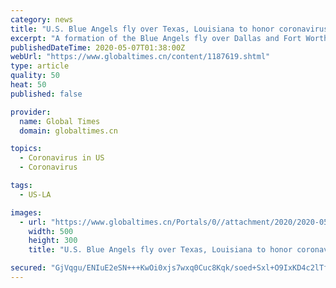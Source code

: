 ```yaml
---
category: news
title: "U.S. Blue Angels fly over Texas, Louisiana to honor coronavirus frontline workers"
excerpt: "A formation of the Blue Angels fly over Dallas and Fort Worth, Texas, the United States, on May 6, 2020. Jets from the U.S. Navy's Blue Angels flew over the southern states of Texas and Louisiana as a way to honor the frontline workers fighting the COVID-19 pandemic."
publishedDateTime: 2020-05-07T01:38:00Z
webUrl: "https://www.globaltimes.cn/content/1187619.shtml"
type: article
quality: 50
heat: 50
published: false

provider:
  name: Global Times
  domain: globaltimes.cn

topics:
  - Coronavirus in US
  - Coronavirus

tags:
  - US-LA

images:
  - url: "https://www.globaltimes.cn/Portals/0//attachment/2020/2020-05-07/b7d52d2a-c069-48b6-abb0-99dc5846c6ae.jpeg"
    width: 500
    height: 300
    title: "U.S. Blue Angels fly over Texas, Louisiana to honor coronavirus frontline workers"

secured: "GjVqgu/ENIuE2eSN+++KwOi0xjs7wxq0Cuc8Kqk/soed+Sxl+O9IxKD4c2lTfwBqUjP2+WfNtgoIySKV7r/dp9lVJSmgHaQeC9MnoMXI1rzv0yMRxrlure9KzJVm0veBcrphueCoXt78Iszhe27CbBN4KhhljJDtODoj9LWLREY5P08GWWDgZRvxETI9Rvc3ioAJbS6QybDIk8nEJlZgrwM4FIr5cbvVEq3yr9sCP+Qr0VyUjtSjmncfH3FmcL9+A59yySf5Nh0FUOWVkMIp0doLXzfgePuSpp5N45wp2JNiCBXz9sJGwr+jUREFEYxp;oXs+eIgJhK62SxQC6FYilg=="
---
```


